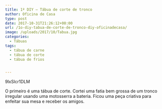```yaml
---
title: 1º DIY – Tábua de corte de tronco
author: Oficina de Casa
type: post
date: 2017-10-31T21:26:12+00:00
url: /1o-diy-tabua-de-corte-de-tronco-diy-oficinadecasa/
image: /uploads/2017/10/Tabua.jpg
categories:
  - Tábuas
tags:
  - tábua de carne
  - tábua de corte
  - tábua de frios


---
```

9lxSlcr1DLM

O primeiro é uma tábua de corte. Cortei uma fatia bem grossa de um tronco irregular usando uma motosserra a bateria. Ficou uma peça criativa para enfeitar sua mesa e receber os amigos.
